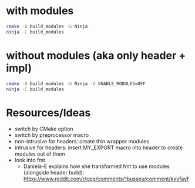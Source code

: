 # with modules
```bash
cmake -B build_modules -G Ninja
ninja -C build_modules
```

# without modules (aka only header + impl)
```bash
cmake -B build_modules -G Ninja -D ENABLE_MODULES=OFF
ninja -C build_modules
```

# Resources/Ideas

- switch by CMake option
- switch by preprocessor macro
- non-intrusive for headers: create thin wrapper modules
- intrusive for headers: insert MY_EXPORT macro into header to create modules out of them
- look into fmt
    - Daniela-E explains how she transformed fmt to use modules (alongside header build): 
        https://www.reddit.com/r/cpp/comments/1busseu/comment/kxvfayf